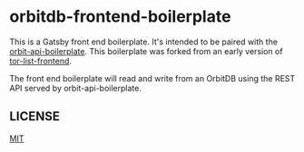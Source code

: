# orbitdb-frontend-boilerplate

This is a Gatsby front end boilerplate. It's intended to be paired with the [orbit-api-boilerplate](https://github.com/christroutner/orbitdb-api-boilerplate). This boilerplate was forked from an early version of [tor-list-frontend](https://github.com/Permissionless-Software-Foundation/tor-list-frontend).

The front end boilerplate will read and write from an OrbitDB using the REST API served by orbit-api-boilerplate.

## LICENSE
[MIT](./LICENSE.md)
